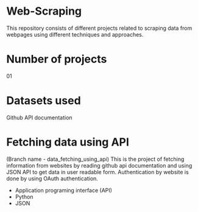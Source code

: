 # Web-Scraping
This repository consists of different projects related to scraping data from webpages using different techniques and approaches.

# Number of projects
01

# Datasets used
Github API documentation

# Fetching data using API
(Branch name - data_fetching_using_api) This is the project of fetching information from websites by reading github api documentation and using JSON API to get data in user readable form. Authentication by website is done by using OAuth authentication.
- Application programing interface (API)
- Python
- JSON
